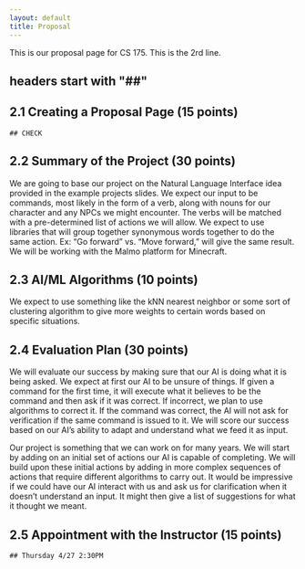 ```yaml
---
layout: default
title: Proposal
---
```


This is our proposal page for CS 175.
This is the 2rd line.

## headers start with "##"


## 2.1 Creating a Proposal Page (15 points)
	## CHECK

## 2.2 Summary of the Project (30 points)

We are going to base our project on the Natural Language Interface idea provided in the example projects slides. We expect our input to be commands, most likely in the form of a verb, along with nouns for our character and any NPCs we might encounter. The verbs will be matched with a pre-determined list of actions we will allow. We expect to use libraries that will group together synonymous words together to do the same action. Ex: “Go forward” vs. “Move forward,” will give the same result. We will be working with the Malmo platform for Minecraft.

## 2.3 AI/ML Algorithms (10 points)

We expect to use something like the kNN nearest neighbor or some sort of clustering algorithm to give more weights to certain words based on specific situations. 


## 2.4 Evaluation Plan (30 points)


We will evaluate our success by making sure that our AI is doing what it is being asked. We expect at first our AI to be unsure of things. If given a command for the first time, it will execute what it believes to be the command and then ask if it was correct. If incorrect, we plan to use algorithms to correct it. If the command was correct, the AI will not ask for verification if the same command is issued to it. We will score our success based on our AI’s ability to adapt and understand what we feed it as input.

Our project is something that we can work on for many years. We will start by adding on an initial set of actions our AI is capable of completing. We will build upon these initial actions by adding in more complex sequences of actions that require different algorithms to carry out. It would be impressive if we could have our AI interact with us and ask us for clarification when it doesn’t understand an input. It might then give a list of suggestions for what it thought we meant.



## 2.5 Appointment with the Instructor (15 points)
	## Thursday 4/27 2:30PM